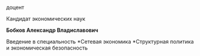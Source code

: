 доцент

Кандидат экономических наук

**Бобков Александр Владиславович**

Введение в специальность
	*Сетевая экономика
	*Структурная политика и экономическая безопасность